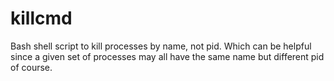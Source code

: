 killcmd
=======

Bash shell script to kill processes by name, not pid. Which can be helpful since a given set of processes may all have the same name but different pid of course.
